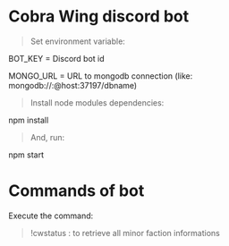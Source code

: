 # Cobra Wing discord bot

> Set environment variable:

BOT_KEY = Discord bot id

MONGO_URL = URL to mongodb connection (like: mongodb://<dbuser>:<dbpassword>@host:37197/dbname)

> Install node modules dependencies:

npm install

> And, run:

npm start

# Commands of bot

Execute the command:

> !cwstatus : to retrieve all minor faction informations
